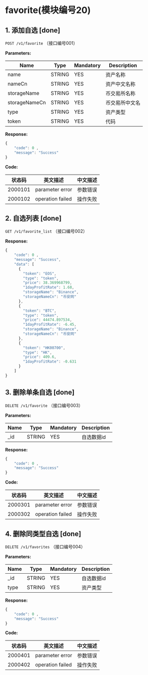 # favorite(模块编号20)

## 1. 添加自选 [done]

`POST /v1/favorite` （接口编号001）

**Parameters:**

Name | Type | Mandatory | Description
------------ | ------------ | ------------ | ------------
name | STRING | YES | 资产名称
nameCn | STRING | YES | 资产中文名称
storageName | STRING | YES | 币交易所名称  
storageNameCn | STRING | YES | 币交易所中文名  
type | STRING | YES | 资产类型  
token | STRING | YES | 代码

**Response:**
```js
{
    "code": 0 ,
    "message": "Success"
}
```

**Code:**

状态码 | 英文描述 | 中文描述        
---- | ---  | ---       
2000101 | parameter error | 参数错误
2000102 | operation failed | 操作失败

## 2. 自选列表 [done]

`GET /v1/favorite_list` （接口编号002）

**Response:**
```js
{
    "code": 0 ,
    "message": "Success",
    "data": [
      {
        "token": "EOS",
        "type": "token",
        "price": 38.369968799,
        "1dayProfitRate": 1.68,
        "storageName": "Binance",
        "storageNameCn": "币安网"
      },
      {
        "token": "BTC",
        "type": "token",
        "price": 44474.897534,
        "1dayProfitRate": -6.45,
        "storageName": "Binance",
        "storageNameCn": "币安网"
      },
      {
        "token": "HK00700",
        "type": "HK",
        "price": 409.6,
        "1dayProfitRate": -0.631
      }
    ]
}
```

## 3. 删除单条自选 [done]

`DELETE /v1/favorite` （接口编号003）

**Parameters:**

Name | Type | Mandatory | Description
------------ | ------------ | ------------ | ------------
_id | STRING | YES | 自选数据id

**Response:**
```js
{
    "code": 0 ,
    "message": "Success"
}
```

**Code:**

状态码 | 英文描述 | 中文描述        
---- | ---  | ---       
2000301 | parameter error | 参数错误
2000302 | operation failed | 操作失败

## 4. 删除同类型自选 [done]

`DELETE /v1/favorites` （接口编号004）

**Parameters:**

Name | Type | Mandatory | Description
------------ | ------------ | ------------ | ------------
_id | STRING | YES | 自选数据id
type | STRING | YES | 资产类型 | #"US" -> 美股、'HK' ->港股、"A" -> A股、 "token" -> 币

**Response:**
```js
{
    "code": 0 ,
    "message": "Success"
}
```

**Code:**

状态码 | 英文描述 | 中文描述        
---- | ---  | ---       
2000401 | parameter error | 参数错误
2000402 | operation failed | 操作失败


